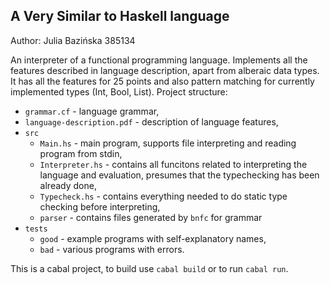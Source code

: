 ## A Very Similar to Haskell language
Author: Julia Bazińska 385134

An interpreter of a functional programming language. Implements all the features described in language description, apart from alberaic data types. It has all the features for 25 points and also pattern matching for currently implemented types (Int, Bool, List).
Project structure:
 - `grammar.cf` - language grammar,
 - `language-description.pdf` - description of language features,
 - `src`
    - `Main.hs` - main program, supports file interpreting and reading program from stdin,
    - `Interpreter.hs` - contains all funcitons related to interpreting the language and evaluation, presumes that the typechecking has been already done,
    - `Typecheck.hs` - contains everything needed to do static type checking before interpreting,
    - `parser` - contains files generated by `bnfc` for grammar
 - `tests`
    - `good` - example programs with self-explanatory names,
    - `bad` - various programs with errors.

This is a cabal project, to build use `cabal build` or to run `cabal run`.